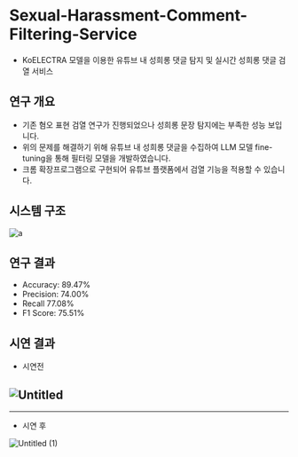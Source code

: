 # Sexual-Harassment-Comment-Filtering-Service
* KoELECTRA 모델을 이용한 유튜브 내 성희롱 댓글 탐지 및 실시간 성희롱 댓글 검열 서비스


## 연구 개요
* 기존 혐오 표현 검열 연구가 진행되었으나 성희롱 문장 탐지에는 부족한 성능 보입니다.
* 위의 문제를 해결하기 위해 유튜브 내 성희롱 댓글을 수집하여 LLM 모델 fine-tuning을 통해 필터링 모델을 개발하였습니다.
* 크롬 확장프로그램으로 구현되어 유튜브 플랫폼에서 검열 기능을 적용할 수 있습니다.


## 시스템 구조
![a](https://github.com/user-attachments/assets/2a520446-9911-4475-8ce3-fa6b76871e91)


## 연구 결과
* Accuracy: 89.47%
* Precision: 74.00%
* Recall 77.08%
* F1 Score: 75.51%

## 시연 결과
* 시연전

  
![Untitled](https://github.com/user-attachments/assets/a71c3481-f0f2-4768-b55b-4aa56e8bd630)
------------------------------------------------------------
------------------------------------------------------------
* 시연 후


![Untitled (1)](https://github.com/user-attachments/assets/3b3a9416-cc80-4623-a9f5-c2de00562255)
